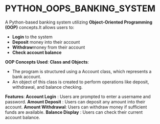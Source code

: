 # PYTHON_OOPS_BANKING_SYSTEM
 A Python-based banking system utilizing **Object-Oriented Programming (OOP)** concepts.It allows users to:

- **Login** to the system
- **Deposit** money into their account
- **Withdraw**money from their account
- **Check account balance**

**OOP Concepts Used**:
    **Class and Objects**:
- The program is structured using a Account class, which represents a bank account.
- An object of this class is created to perform operations like deposit, withdrawal, and balance checking.

**Features**:
**Account Login**    : Users are prompted to enter a username and password.
**Amount Deposit**   : Users can deposit any amount into their account.
**Amount Withdrawal**: Users can withdraw money if sufficient funds are available.
**Balance Display**  : Users can check their current account balance.


